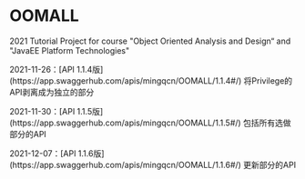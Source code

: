 # OOMALL

2021 Tutorial Project for course "Object Oriented Analysis and Design“ and "JavaEE Platform Technologies"

<p>2021-11-26：[API 1.1.4版](https://app.swaggerhub.com/apis/mingqcn/OOMALL/1.1.4#/) 将Privilege的API剥离成为独立的部分</p>
<p>2021-11-30：[API 1.1.5版](https://app.swaggerhub.com/apis/mingqcn/OOMALL/1.1.5#/) 包括所有选做部分的API</p>
<p>2021-12-07：[API 1.1.6版](https://app.swaggerhub.com/apis/mingqcn/OOMALL/1.1.6#/) 更新部分的API</p>